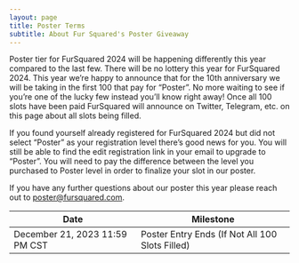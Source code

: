 ```yaml
---
layout: page
title: Poster Terms
subtitle: About Fur Squared's Poster Giveaway
---
```


Poster tier for FurSquared 2024 will be happening differently this year compared to the last few. There will be no lottery this year for FurSquared 2024. This year we’re happy to announce that for the 10th anniversary we will be taking in the first 100 that pay for “Poster”. No more waiting to see if you’re one of the lucky few instead you’ll know right away! Once all 100 slots have been paid FurSquared will announce on Twitter, Telegram, etc. on this page about all slots being filled.

If you found yourself already registered for FurSquared 2024 but did not select “Poster” as your registration level there’s good news for you. You will still be able to find the edit registration link in your email to upgrade to “Poster”. You will need to pay the difference between the level you purchased to Poster level in order to finalize your slot in our poster.

If you have any further questions about our poster this year please reach out to [poster@fursquared.com](mailto:poster@fursquared.com).

| Date | Milestone |
| --- | --- |
| December 21, 2023 11:59 PM CST | Poster Entry Ends (If Not All 100 Slots Filled)|
